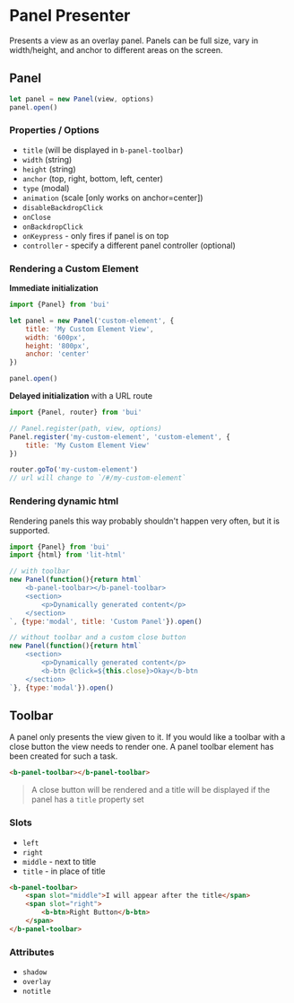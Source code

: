 Panel Presenter
===================

Presents a view as an overlay panel. Panels can be full size, vary in width/height, and anchor to
different areas on the screen.

## Panel

```javascript
let panel = new Panel(view, options)
panel.open()
```

### Properties / Options

- `title` (will be displayed in `b-panel-toolbar`)
- `width` (string)
- `height` (string)
- `anchor` (top, right, bottom, left, center)
- `type` (modal)
- `animation` (scale [only works on anchor=center])
- `disableBackdropClick`
- `onClose`
- `onBackdropClick`
- `onKeypress` - only fires if panel is on top
- `controller` - specify a different panel controller (optional)

### Rendering a Custom Element

**Immediate initialization**
```javascript
import {Panel} from 'bui'

let panel = new Panel('custom-element', {
    title: 'My Custom Element View',
    width: '600px',
    height: '800px',
    anchor: 'center'
})

panel.open()
```

**Delayed initialization** with a URL route
```javascript
import {Panel, router} from 'bui'

// Panel.register(path, view, options)
Panel.register('my-custom-element', 'custom-element', {
    title: 'My Custom Element View'
})

router.goTo('my-custom-element')
// url will change to `/#/my-custom-element`
```

### Rendering dynamic html

Rendering panels this way probably shouldn't happen very often, but it is supported.

```javascript
import {Panel} from 'bui'
import {html} from 'lit-html'

// with toolbar
new Panel(function(){return html`
    <b-panel-toolbar></b-panel-toolbar>
    <section>	
        <p>Dynamically generated content</p>
    </section>
`, {type:'modal', title: 'Custom Panel'}).open()

// without toolbar and a custom close button
new Panel(function(){return html`
    <section>
        <p>Dynamically generated content</p>
        <b-btn @click=${this.close}>Okay</b-btn
    </section>
`}, {type:'modal'}).open()
```

## Toolbar

A panel only presents the view given to it. If you would like a toolbar with a close button the view
needs to render one. A panel toolbar element has been created for such a task.

```html
<b-panel-toolbar></b-panel-toolbar>
```
>A close button will be rendered and a title will be displayed if the panel has a `title` property set

### Slots

- `left`
- `right`
- `middle` - next to title
- `title` - in place of title

```html
<b-panel-toolbar>
    <span slot="middle">I will appear after the title</span>
    <span slot="right">
        <b-btn>Right Button</b-btn>
    </span>
</b-panel-toolbar>
```

### Attributes

- `shadow`
- `overlay`
- `notitle`
